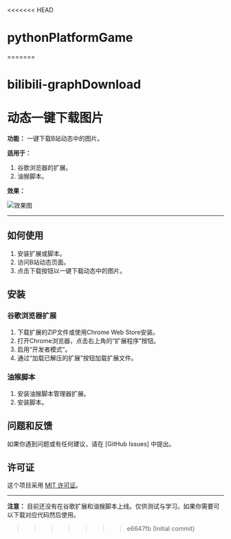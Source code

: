 <<<<<<< HEAD
# pythonPlatformGame
=======
# bilibili-graphDownload

# 动态一键下载图片

**功能：** 一键下载B站动态中的图片。

**适用于：**
1. 谷歌浏览器的扩展。
2. 油猴脚本。

**效果：**

![效果图](screenshot.png)

---

## 如何使用

1. 安装扩展或脚本。
2. 访问B站动态页面。
3. 点击下载按钮以一键下载动态中的图片。

## 安装

### 谷歌浏览器扩展

1. 下载扩展的ZIP文件或使用Chrome Web Store安装。
2. 打开Chrome浏览器，点击右上角的“扩展程序”按钮。
3. 启用“开发者模式”。
4. 通过“加载已解压的扩展”按钮加载扩展文件。

### 油猴脚本

1. 安装油猴脚本管理器扩展。
2. 安装脚本。

## 问题和反馈

如果你遇到问题或有任何建议，请在 [GitHub Issues] 中提出。

## 许可证

这个项目采用 [MIT 许可证](LICENSE)。

---

**注意：** 
目前还没有在谷歌扩展和油猴脚本上线。仅供测试与学习。如果你需要可以下载对应代码然后使用。
>>>>>>> e6647fb (Initial commit)
